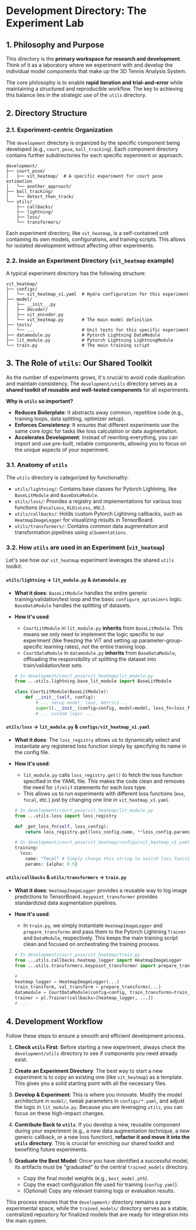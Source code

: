 # Development Directory: The Experiment Lab

## 1. Philosophy and Purpose

This directory is the **primary workspace for research and development**. Think of it as a laboratory where we experiment with and develop the individual model components that make up the 3D Tennis Analysis System.

The core philosophy is to enable **rapid iteration and trial-and-error** while maintaining a structured and reproducible workflow. The key to achieving this balance lies in the strategic use of the `utils` directory.

## 2. Directory Structure

### 2.1. Experiment-centric Organization

The `development` directory is organized by the specific component being developed (e.g., `court_pose`, `ball_tracking`). Each component directory contains further subdirectories for each specific experiment or approach.

```
development/
├── court_pose/
│   ├── vit_heatmap/  # A specific experiment for court pose estimation
│   └── another_approach/
├── ball_tracking/
│   └── detect_then_track/
└── utils/
    ├── callbacks/
    ├── lightning/
    ├── loss/
    └── transformers/
```

Each experiment directory, like `vit_heatmap`, is a self-contained unit containing its own models, configurations, and training scripts. This allows for isolated development without affecting other experiments.

### 2.2. Inside an Experiment Directory (`vit_heatmap` example)

A typical experiment directory has the following structure:

```
vit_heatmap/
├── configs/
│   └── vit_heatmap_v1.yaml  # Hydra configuration for this experiment
├── model/
│   ├── __init__.py
│   ├── decoder/
│   ├── vit_encoder.py
│   └── vit_heatmap.py       # The main model definition
├── tests/
│   └── ...                  # Unit tests for this specific experiment
├── datamodule.py            # Pytorch Lightning DataModule
├── lit_module.py            # Pytorch Lightning LightningModule
└── train.py                 # The main training script
```

## 3. The Role of `utils`: Our Shared Toolkit

As the number of experiments grows, it's crucial to avoid code duplication and maintain consistency. The `development/utils` directory serves as a **shared toolkit of reusable and well-tested components** for all experiments.

**Why is `utils` so important?**

- **Reduces Boilerplate**: It abstracts away common, repetitive code (e.g., training loops, data splitting, optimizer setup).
- **Enforces Consistency**: It ensures that different experiments use the same core logic for tasks like loss calculation or data augmentation.
- **Accelerates Development**: Instead of rewriting everything, you can import and use pre-built, reliable components, allowing you to focus on the unique aspects of your experiment.

### 3.1. Anatomy of `utils`

The `utils` directory is categorized by functionality:

- `utils/lightning/`: Contains base classes for Pytorch Lightning, like `BaseLitModule` and `BaseDataModule`.
- `utils/loss/`: Provides a registry and implementations for various loss functions (`FocalLoss`, `KLDivLoss`, etc.).
- `utils/callbacks/`: Holds custom Pytorch Lightning callbacks, such as `HeatmapImageLogger` for visualizing results in TensorBoard.
- `utils/transformers/`: Contains common data augmentation and transformation pipelines using `albumentations`.

### 3.2. How `utils` are used in an Experiment (`vit_heatmap`)

Let's see how our `vit_heatmap` experiment leverages the shared `utils` toolkit.

#### **`utils/lightning` → `lit_module.py` & `datamodule.py`**

- **What it does**: `BaseLitModule` handles the entire generic training/validation/test loop and the basic `configure_optimizers` logic. `BaseDataModule` handles the splitting of datasets.
- **How it's used**:

  - `CourtLitModule` in `lit_module.py` **inherits** from `BaseLitModule`. This means we only need to implement the logic specific to our experiment (like freezing the ViT and setting up parameter-group-specific learning rates), not the entire training loop.
  - `CourtDataModule` in `datamodule.py` **inherits** from `BaseDataModule`, offloading the responsibility of splitting the dataset into train/validation/test sets.

  ```python
  # In development/court_pose/vit_heatmap/lit_module.py
  from ...utils.lightning.base_lit_module import BaseLitModule

  class CourtLitModule(BaseLitModule):
      def __init__(self, config):
          # ... setup model, loss, metrics ...
          super().__init__(config=config, model=model, loss_fn=loss_fn, metric_fns=metric_fns)
          # ... custom logic ...
  ```

#### **`utils/loss` → `lit_module.py` & `configs/vit_heatmap_v1.yaml`**

- **What it does**: The `loss_registry` allows us to dynamically select and instantiate any registered loss function simply by specifying its name in the config file.
- **How it's used**:

  - `lit_module.py` calls `loss_registry.get()` to fetch the loss function specified in the YAML file. This makes the code clean and removes the need for `if/elif` statements for each loss type.
  - This allows us to run experiments with different loss functions (`mse`, `focal`, etc.) just by changing one line in `vit_heatmap_v1.yaml`.

  ```python
  # In development/court_pose/vit_heatmap/lit_module.py
  from ...utils.loss import loss_registry

  def _get_loss_fn(self, loss_config):
      return loss_registry.get(loss_config.name, **loss_config.params)

  # In development/court_pose/vit_heatmap/configs/vit_heatmap_v1.yaml
  training:
    loss:
      name: "focal" # Simply change this string to switch loss functions
      params: {alpha: 0.5}
  ```

#### **`utils/callbacks` & `utils/transformers` → `train.py`**

- **What it does**: `HeatmapImageLogger` provides a reusable way to log image predictions to TensorBoard. `keypoint_transformer` provides standardized data augmentation pipelines.
- **How it's used**:

  - In `train.py`, we simply instantiate `HeatmapImageLogger` and `prepare_transforms` and pass them to the Pytorch Lightning `Trainer` and `DataModule`, respectively. This keeps the main training script clean and focused on orchestrating the training process.

  ```python
  # In development/court_pose/vit_heatmap/train.py
  from ...utils.callbacks.heatmap_logger import HeatmapImageLogger
  from ...utils.transformers.keypoint_transformer import prepare_transforms

  # ...
  heatmap_logger = HeatmapImageLogger(...)
  train_transform, val_transform = prepare_transforms(...)
  datamodule = CourtDataModule(config=config, train_transforms=train_transform, ...)
  trainer = pl.Trainer(callbacks=[heatmap_logger, ...])
  # ...
  ```

## 4. Development Workflow

Follow these steps to ensure a smooth and efficient development process.

1.  **Check `utils` First**: Before starting a new experiment, always check the `development/utils` directory to see if components you need already exist.

2.  **Create an Experiment Directory**: The best way to start a new experiment is to copy an existing one (like `vit_heatmap`) as a template. This gives you a solid starting point with all the necessary files.

3.  **Develop & Experiment**: This is where you innovate. Modify the model architecture in `model/`, tweak parameters in `configs/*.yaml`, and adjust the logic in `lit_module.py`. Because you are leveraging `utils`, you can focus on these high-impact changes.

4.  **Contribute Back to `utils`**: If you develop a new, reusable component during your experiment (e.g., a new data augmentation technique, a new generic callback, or a new loss function), **refactor it and move it into the `utils` directory**. This is crucial for enriching our shared toolkit and benefiting future experiments.

5.  **Graduate the Best Model**: Once you have identified a successful model, its artifacts must be "graduated" to the central `trained_models` directory.
    - Copy the final model weights (e.g., `best_model.pth`).
    - Copy the exact configuration file used for training (`config.yaml`).
    - (Optional) Copy any relevant training logs or evaluation results.

This process ensures that the `development/` directory remains a pure experimental space, while the `trained_models/` directory serves as a stable, centralized repository for finalized models that are ready for integration into the main system.
